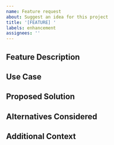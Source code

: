 ```yaml
---
name: Feature request
about: Suggest an idea for this project
title: '[FEATURE] '
labels: enhancement
assignees: ''
---
```


## Feature Description
<!-- A clear and concise description of what you want to happen -->

## Use Case
<!-- Describe the use case for this feature -->

## Proposed Solution
<!-- If you have ideas about how to implement this feature, describe them here -->

## Alternatives Considered
<!-- Any alternative solutions or features you've considered -->

## Additional Context
<!-- Add any other context or screenshots about the feature request here -->